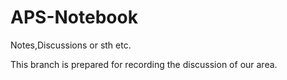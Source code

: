 # APS-Notebook
Notes,Discussions or sth etc.

This branch is prepared for recording the discussion of our area.

